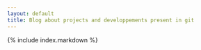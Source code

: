 ```yaml
---
layout: default
title: Blog about projects and developpements present in git
---
```

{% include index.markdown %}
